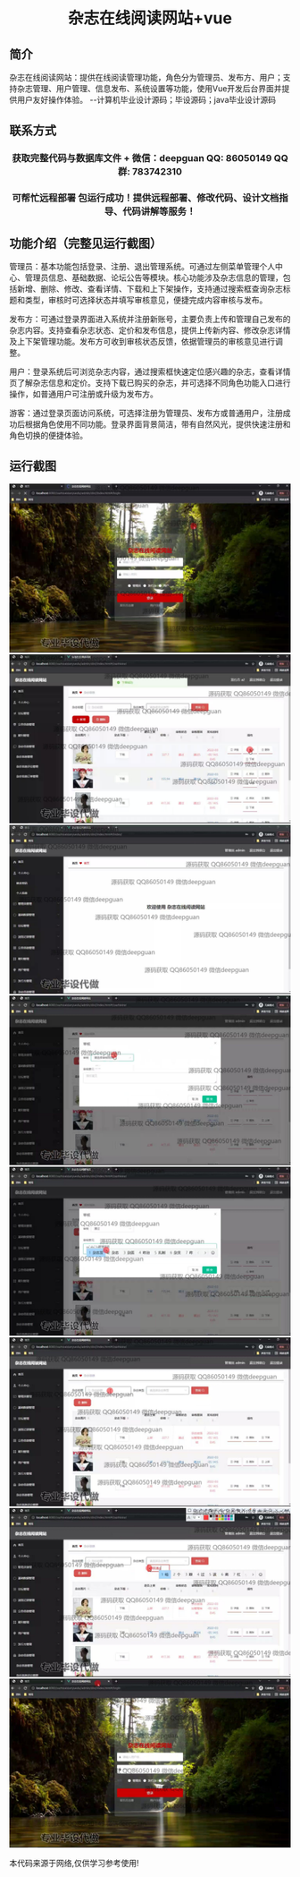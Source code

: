 <p><h1 align="center">杂志在线阅读网站+vue</h1></p>

## 简介
杂志在线阅读网站：提供在线阅读管理功能，角色分为管理员、发布方、用户；支持杂志管理、用户管理、信息发布、系统设置等功能，使用Vue开发后台界面并提供用户友好操作体验。    --计算机毕业设计源码；毕设源码；java毕业设计源码


## 联系方式
<p><h3 align="center">获取完整代码与数据库文件 + 微信：deepguan QQ: 86050149 QQ群: 783742310</h3></p>
<p><h3 align="center">可帮忙远程部署 包运行成功！提供远程部署、修改代码、设计文档指导、代码讲解等服务！</h3></p>

## 功能介绍（完整见运行截图）
管理员：基本功能包括登录、注册、退出管理系统。可通过左侧菜单管理个人中心、管理员信息、基础数据、论坛公告等模块。核心功能涉及杂志信息的管理，包括新增、删除、修改、查看详情、下载和上下架操作，支持通过搜索框查询杂志标题和类型，审核时可选择状态并填写审核意见，便捷完成内容审核与发布。

发布方：可通过登录界面进入系统并注册新账号，主要负责上传和管理自己发布的杂志内容。支持查看杂志状态、定价和发布信息，提供上传新内容、修改杂志详情及上下架管理功能。发布方可收到审核状态反馈，依据管理员的审核意见进行调整。

用户：登录系统后可浏览杂志内容，通过搜索框快速定位感兴趣的杂志，查看详情页了解杂志信息和定价。支持下载已购买的杂志，并可选择不同角色功能入口进行操作，如普通用户可注册或升级为发布方。

游客：通过登录页面访问系统，可选择注册为管理员、发布方或普通用户，注册成功后根据角色使用不同功能。登录界面背景简洁，带有自然风光，提供快速注册和角色切换的便捷体验。


## 运行截图
![](img/001.jpg)
![](img/002.jpg)
![](img/003.jpg)
![](img/004.jpg)
![](img/005.jpg)
![](img/006.jpg)
![](img/007.jpg)
![](img/008.jpg)

<p>本代码来源于网络,仅供学习参考使用!</p>
